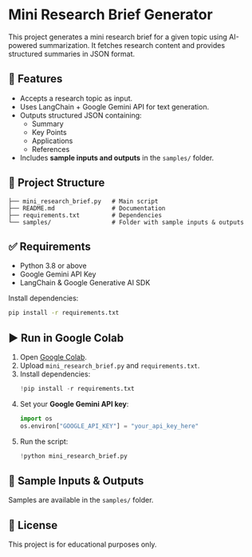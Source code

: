
# Mini Research Brief Generator

This project generates a mini research brief for a given topic using AI-powered summarization. It fetches research content and provides structured summaries in JSON format.

## 🚀 Features
- Accepts a research topic as input.
- Uses LangChain + Google Gemini API for text generation.
- Outputs structured JSON containing:
  - Summary
  - Key Points
  - Applications
  - References
- Includes **sample inputs and outputs** in the `samples/` folder.

## 📂 Project Structure
```
├── mini_research_brief.py   # Main script
├── README.md                # Documentation
├── requirements.txt         # Dependencies
└── samples/                 # Folder with sample inputs & outputs
```

## ✅ Requirements
- Python 3.8 or above
- Google Gemini API Key
- LangChain & Google Generative AI SDK

Install dependencies:
```bash
pip install -r requirements.txt
```

## ▶️ Run in Google Colab
1. Open [Google Colab](https://colab.research.google.com/).
2. Upload `mini_research_brief.py` and `requirements.txt`.
3. Install dependencies:
   ```python
   !pip install -r requirements.txt
   ```
4. Set your **Google Gemini API key**:
   ```python
   import os
   os.environ["GOOGLE_API_KEY"] = "your_api_key_here"
   ```
5. Run the script:
   ```python
   !python mini_research_brief.py
   ```

## 🧪 Sample Inputs & Outputs
Samples are available in the `samples/` folder.

## 📜 License
This project is for educational purposes only.
